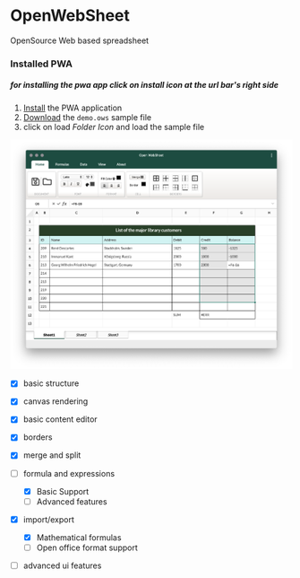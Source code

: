 # OpenWebSheet
OpenSource Web based spreadsheet

### Installed PWA
##### for installing the pwa app click on install icon at the url bar's right side

1. <a href="https://siamandmaroufi.github.io/OpenWebSheet/" >Install</a> the PWA application <br />
2. <a href="demo/DEMO.ows" download>Download</a>  the `demo.ows` sample  file
3. click on load *Folder Icon* and load the sample file


<img src="demo/demo.png" />



* [x] basic structure
* [x] canvas rendering
* [x] basic content editor
* [x] borders
* [x] merge and split
* [ ] formula and expressions
  * [x] Basic Support
  * [ ] Advanced features
* [x] import/export
  * [x] Mathematical formulas
  * [ ] Open office format support
* [ ] advanced ui features





